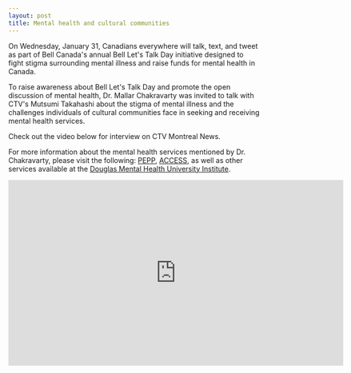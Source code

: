 ```yaml
---
layout: post
title: Mental health and cultural communities
---
```


On Wednesday, January 31, Canadians everywhere will talk, text, and tweet as part of Bell Canada's annual Bell Let's Talk Day initiative designed to fight stigma surrounding mental illness and raise funds for mental health in Canada. 

To raise awareness about Bell Let's Talk Day and promote the open discussion of mental health, Dr. Mallar Chakravarty was invited to talk with CTV's Mutsumi Takahashi about the stigma of mental illness and the challenges individuals of cultural communities face in seeking and receiving mental health services. 

Check out the video below for interview on CTV Montreal News.

For more information about the mental health services mentioned by Dr. Chakravarty, please visit 
the following: [PEPP](http://www.douglas.qc.ca/page/pepp-program), [ACCESS](http://www.accessopenminds.ca/), as well as other services available at the [Douglas Mental Health University Institute](http://www.douglas.qc.ca/?locale=en).

<iframe src="https://montreal.ctvnews.ca/video?clipId=1315148" width="670" height="372" frameborder="0" allowfullscreen scrolling="no"></iframe>

